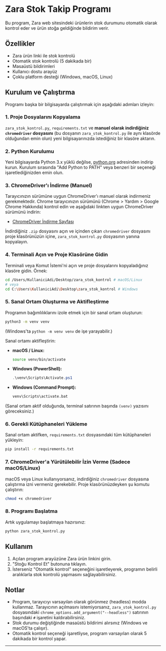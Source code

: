 # Zara Stok Takip Programı

Bu program, Zara web sitesindeki ürünlerin stok durumunu otomatik olarak kontrol eder ve ürün stoğa geldiğinde bildirim verir.

## Özellikler

- Zara ürün linki ile stok kontrolü
- Otomatik stok kontrolü (5 dakikada bir)
- Masaüstü bildirimleri
- Kullanıcı dostu arayüz
- Çoklu platform desteği (Windows, macOS, Linux)

## Kurulum ve Çalıştırma

Programı başka bir bilgisayarda çalıştırmak için aşağıdaki adımları izleyin:

### 1. Proje Dosyalarını Kopyalama

`zara_stok_kontrol.py`, `requirements.txt` ve **manuel olarak indirdiğiniz `chromedriver` dosyasını** (bu dosyanın `zara_stok_kontrol.py` ile aynı klasörde olduğundan emin olun) yeni bilgisayarınızda istediğiniz bir klasöre aktarın.

### 2. Python Kurulumu

Yeni bilgisayarda Python 3.x yüklü değilse, [python.org](https://www.python.org/downloads/) adresinden indirip kurun. Kurulum sırasında "Add Python to PATH" veya benzeri bir seçeneği işaretlediğinizden emin olun.

### 3. ChromeDriver'ı İndirme (Manuel)

Tarayıcınızın sürümüne uygun ChromeDriver'ı manuel olarak indirmeniz gerekmektedir. Chrome tarayıcınızın sürümünü (Chrome > Yardım > Google Chrome Hakkında) kontrol edin ve aşağıdaki linkten uygun ChromeDriver sürümünü indirin:

- [ChromeDriver İndirme Sayfası](https://googlechromelabs.github.io/chrome-for-testing/)

İndirdiğiniz `.zip` dosyasını açın ve içinden çıkan `chromedriver` dosyasını proje klasörünüzün içine, `zara_stok_kontrol.py` dosyasının yanına kopyalayın.

### 4. Terminali Açın ve Proje Klasörüne Gidin

Terminali veya Komut İstemi'ni açın ve proje dosyalarını kopyaladığınız klasöre gidin. Örnek:

```bash
cd /Users/KullaniciAdi/Desktop/zara_stok_kontrol # macOS/Linux
# veya
cd C:\Users\KullaniciAdi\Desktop\zara_stok_kontrol # Windows
```

### 5. Sanal Ortam Oluşturma ve Aktifleştirme

Programın bağımlılıklarını izole etmek için bir sanal ortam oluşturun:

```bash
python3 -m venv venv
```
(Windows'ta `python -m venv venv` de işe yarayabilir.)

Sanal ortamı aktifleştirin:

*   **macOS / Linux:**
    ```bash
    source venv/bin/activate
    ```
*   **Windows (PowerShell):**
    ```powershell
    .\venv\Scripts\Activate.ps1
    ```
*   **Windows (Command Prompt):**
    ```cmd
    venv\Scripts\activate.bat
    ```
(Sanal ortam aktif olduğunda, terminal satırının başında `(venv)` yazısını göreceksiniz.)

### 6. Gerekli Kütüphaneleri Yükleme

Sanal ortam aktifken, `requirements.txt` dosyasındaki tüm kütüphaneleri yükleyin:

```bash
pip install -r requirements.txt
```

### 7. ChromeDriver'a Yürütülebilir İzin Verme (Sadece macOS/Linux)

macOS veya Linux kullanıyorsanız, indirdiğiniz `chromedriver` dosyasına çalıştırma izni vermeniz gerekebilir. Proje klasörünüzdeyken şu komutu çalıştırın:

```bash
chmod +x chromedriver
```

### 8. Programı Başlatma

Artık uygulamayı başlatmaya hazırsınız:

```bash
python zara_stok_kontrol.py
```

## Kullanım

1.  Açılan program arayüzüne Zara ürün linkini girin.
2.  "Stoğu Kontrol Et" butonuna tıklayın.
3.  İsterseniz "Otomatik kontrol" seçeneğini işaretleyerek, programın belirli aralıklarla stok kontrolü yapmasını sağlayabilirsiniz.

## Notlar

-   Program, tarayıcıyı varsayılan olarak görünmez (headless) modda kullanmaz. Tarayıcının açılmasını istemiyorsanız, `zara_stok_kontrol.py` dosyasındaki `chrome_options.add_argument("--headless")` satırının başındaki `#` işaretini kaldırabilirsiniz.
-   Stok durumu değiştiğinde masaüstü bildirimi alırsınız (Windows ve macOS'ta çalışır).
-   Otomatik kontrol seçeneği işaretliyse, program varsayılan olarak 5 dakikada bir kontrol yapar.

---
